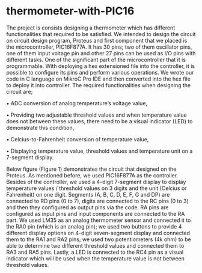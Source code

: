 # thermometer-with-PIC16

The project is consists designing a thermometer which has different functionalities that required to be satisfied. We intended to design the circuit on circuit design program, Proteus and first component that we placed is the microcontroller, PIC16F877A.  It has 30 pins; two of them oscillator pins, one of them input voltage pin and other 27 pins can be used as I/O pins with different tasks. One of the significant part of the microcontroller that it is programmable. With deploying a hex extensioned file into the controller, it is possible to configure its pins and perform various operations. We wrote our code in C language on MikroC Pro IDE and then converted into the hex file to deploy it into controller.
The required functionalities when designing the circuit are; 

•	ADC conversion of analog temperature’s voltage value, 

•	Providing two adjustable threshold values and when temperature value does not between these values, there need to be a visual indicator (LED) to demonstrate this condition, 

•	Celcius-to-Fahrenheit conversion of temperature value,

•	Displaying temperature value, threshold values and temperature unit on a 7-segment display.

Below figure (Figure 1) demonstrates the circuit that designed on the Proteus. As mentioned before, we used PIC16F877A as the controller. Besides of the controller, we used a 4-digit 7-segment display to display temperature values / threshold values on 3 digits and the unit (Celcius or Fahrenheit) on one digit. Segments (A, B, C, D, E, F, G and DP) are connected to RD pins (0 to 7), digits are connected to the RC pins (0 to 3) and then they configured as output pins via the code. RA pins are configured as input pins and input components are connected to the RA part. We used LM35 as an analog thermometer sensor and connected it to the RA0 pin (which is an analog pin); we used two buttons to provide 4 different display options on 4-digit seven-segment display and connected them to the RA1 and RA2 pins; we used two potentiometers (4k ohm) to be able to determine two different threshold values and connected them to RA3 and RA5 pins. Lastly, a LED is connected to the RC4 pin as a visual indicator which will be used when the temperature value is not between threshold values.

